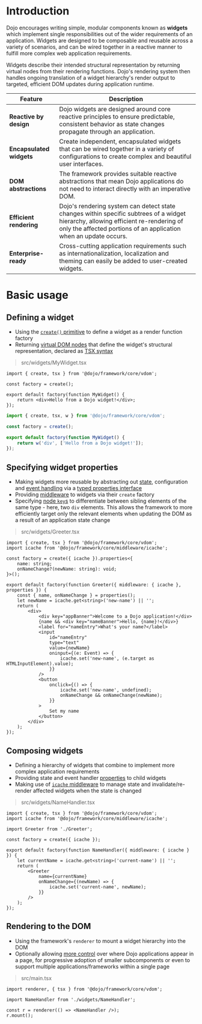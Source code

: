 # Introduction

Dojo encourages writing simple, modular components known as **widgets** which implement single responsibilities out of the wider requirements of an application. Widgets are designed to be composable and reusable across a variety of scenarios, and can be wired together in a reactive manner to fulfill more complex web application requirements.

Widgets describe their intended structural representation by returning virtual nodes from their rendering functions. Dojo's rendering system then handles ongoing translation of a widget hierarchy's render output to targeted, efficient DOM updates during application runtime.

| Feature                  | Description                                                                                                                                                                                             |
| ------------------------ | ------------------------------------------------------------------------------------------------------------------------------------------------------------------------------------------------------- |
| **Reactive by design**   | Dojo widgets are designed around core reactive principles to ensure predictable, consistent behavior as state changes propagate through an application.                                                 |
| **Encapsulated widgets** | Create independent, encapsulated widgets that can be wired together in a variety of configurations to create complex and beautiful user interfaces.                                                     |
| **DOM abstractions**     | The framework provides suitable reactive abstractions that mean Dojo applications do not need to interact directly with an imperative DOM.                                                              |
| **Efficient rendering**  | Dojo's rendering system can detect state changes within specific subtrees of a widget hierarchy, allowing efficient re-rendering of only the affected portions of an application when an update occurs. |
| **Enterprise-ready**     | Cross-cutting application requirements such as internationalization, localization and theming can easily be added to user-created widgets.                                                              |

# Basic usage

## Defining a widget

-   Using the [`create()` primitive](/learn/creating-widgets/widget-fundamentals#basic-widget-structure) to define a widget as a render function factory
-   Returning [virtual DOM nodes](/learn/creating-widgets/rendering-widgets/#working-with-the-vdom) that define the widget's structural representation, declared as [TSX syntax](/learn/creating-widgets/rendering-widgets#tsx-support)

> src/widgets/MyWidget.tsx

```tsx
import { create, tsx } from '@dojo/framework/core/vdom';

const factory = create();

export default factory(function MyWidget() {
	return <div>Hello from a Dojo widget!</div>;
});
```

```ts
import { create, tsx, w } from '@dojo/framework/core/vdom';

const factory = create();

export default factory(function MyWidget() {
	return w('div', ['Hello from a Dojo widget!']);
});
```

## Specifying widget properties

-   Making widgets more reusable by abstracting out [state](/learn/creating-widgets/managing-state), configuration and [event handling](/learn/creating-widgets/enabling-interactivity) via a [typed properties interface](/learn/creating-widgets/managing-state#intermediate-passing-widget-properties)
-   Providing [middleware](/learn/middleware/introduction) to widgets via their `create` factory
-   Specifying [node `key`s](/learn/creating-widgets/configuring-widgets-through-properties#vdom-node-keys) to differentiate between sibling elements of the same type - here, two `div` elements. This allows the framework to more efficiently target only the relevant elements when updating the DOM as a result of an application state change

> src/widgets/Greeter.tsx

```tsx
import { create, tsx } from '@dojo/framework/core/vdom';
import icache from '@dojo/framework/core/middleware/icache';

const factory = create({ icache }).properties<{
	name: string;
	onNameChange?(newName: string): void;
}>();

export default factory(function Greeter({ middleware: { icache }, properties }) {
	const { name, onNameChange } = properties();
	let newName = icache.get<string>('new-name') || '';
	return (
		<div>
			<div key="appBanner">Welcome to a Dojo application!</div>
			{name && <div key="nameBanner">Hello, {name}!</div>}
			<label for="nameEntry">What's your name?</label>
			<input
				id="nameEntry"
				type="text"
				value={newName}
				oninput={(e: Event) => {
					icache.set('new-name', (e.target as HTMLInputElement).value);
				}}
			/>
			<button
				onclick={() => {
					icache.set('new-name', undefined);
					onNameChange && onNameChange(newName);
				}}
			>
				Set my name
			</button>
		</div>
	);
});
```

## Composing widgets

-   Defining a hierarchy of widgets that combine to implement more complex application requirements
-   Providing state and event handler [properties](/learn/creating-widgets/configuring-widgets-through-properties) to child widgets
-   Making use of [`icache` middleware](/learn/middleware/available-middleware#icache) to manage state and invalidate/re-render affected widgets when the state is changed

> src/widgets/NameHandler.tsx

```tsx
import { create, tsx } from '@dojo/framework/core/vdom';
import icache from '@dojo/framework/core/middleware/icache';

import Greeter from './Greeter';

const factory = create({ icache });

export default factory(function NameHandler({ middleware: { icache } }) {
	let currentName = icache.get<string>('current-name') || '';
	return (
		<Greeter
			name={currentName}
			onNameChange={(newName) => {
				icache.set('current-name', newName);
			}}
		/>
	);
});
```

## Rendering to the DOM

-   Using the framework's `renderer` to mount a widget hierarchy into the DOM
-   Optionally allowing [more control](/learn/creating-widgets/rendering-widgets#mountoptions-properties) over where Dojo applications appear in a page, for progressive adoption of smaller subcomponents or even to support multiple applications/frameworks within a single page

> src/main.tsx

```tsx
import renderer, { tsx } from '@dojo/framework/core/vdom';

import NameHandler from './widgets/NameHandler';

const r = renderer(() => <NameHandler />);
r.mount();
```
